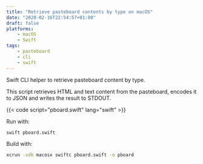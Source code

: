 ```yaml
---
title: "Retrieve pasteboard contents by type on macOS"
date: "2020-02-16T22:54:57+01:00"
draft: false
platforms:
    - macOS
    - Swift
tags:
    - pasteboard
    - cli
    - swift
---
```


Swift CLI helper to retrieve pasteboard content by type.

<!--more-->

This script retrieves HTML and text content from the pasteboard, encodes it to JSON and writes the result to STDOUT.

{{< code script="pboard.swift" lang="swift" >}}

Run with:

```bash
swift pboard.swift
```

Build with:

```bash
xcrun -sdk macosx swiftc pboard.swift -o pboard
```